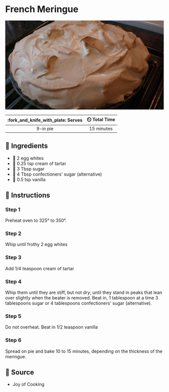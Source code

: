 # French Meringue

![French Meringue](../../assets/images/french-meringue.jpg)

| :fork_and_knife_with_plate: Serves | :timer_clock: Total Time |
|:----------------------------------:|:-----------------------: |
| 9-in pie | 15 minutes |

## :salt: Ingredients

- :egg: 2 egg whites
- :rice: 0.25 tsp cream of tartar
- :candy: 3 Tbsp sugar
- :rice: 4 Tbsp confectioners' sugar (alternative)
- :icecream: 0.5 tsp vanilla

## :pencil: Instructions

### Step 1

Preheat oven to 325° to 350°.

### Step 2

Whip until frothy 2 egg whites

### Step 3

Add 1/4 teaspoon cream of tartar

### Step 4

Whip them until they are stiff, but not dry; until they stand in peaks that lean over slightly when the beater is
removed. Beat in, 1 tablespoon at a time 3 tablespoons sugar or 4 tablespoons confectioners' sugar (alternative).

### Step 5

Do not overheat. Beat in 1/2 teaspoon vanilla

### Step 6

Spread on pie and bake 10 to 15 minutes, depending on the thickness of the meringue.

## :link: Source

- Joy of Cooking
